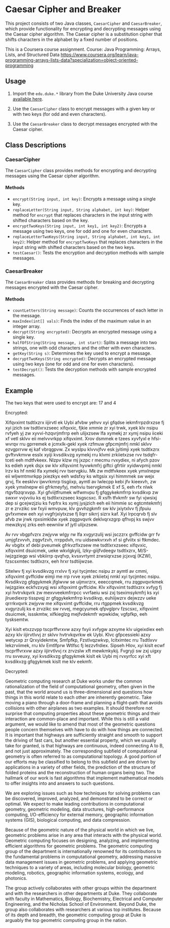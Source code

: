# Caesar Cipher and Breaker

This project consists of two Java classes, `CaesarCipher` and `CaesarBreaker`, which provide functionality for encrypting and decrypting messages using the Caesar cipher algorithm. The Caesar cipher is a substitution cipher that shifts characters in the alphabet by a fixed number of positions.

This is a Coursera course assignment.
Course:
Java Programming: Arrays, Lists, and Structured Data
https://www.coursera.org/learn/java-programming-arrays-lists-data?specialization=object-oriented-programming

## Usage

1. Import the `edu.duke.*` library from the Duke University Java course [available here](https://www.dukelearntoprogram.com//downloads/archives/duke-java-2020.zip).

2. Use the `CaesarCipher` class to encrypt messages with a given key or with two keys (for odd and even characters).

3. Use the `CaesarBreaker` class to decrypt messages encrypted with the Caesar cipher.

## Class Descriptions

### CaesarCipher

The `CaesarCipher` class provides methods for encrypting and decrypting messages using the Caesar cipher algorithm.

#### Methods

- `encrypt(String input, int key)`: Encrypts a message using a single key.
- `replaceLetter(String input, String alphabet, int key)`: Helper method for `encrypt` that replaces characters in the input string with shifted characters based on the key.
- `encryptTwoKeys(String input, int key1, int key2)`: Encrypts a message using two keys, one for odd and one for even characters.
- `replaceLetterTwoKeys(String input, String alphabet, int key1, int key2)`: Helper method for `encryptTwoKeys` that replaces characters in the input string with shifted characters based on the two keys.
- `testCaesar()`: Tests the encryption and decryption methods with sample messages.

### CaesarBreaker

The `CaesarBreaker` class provides methods for breaking and decrypting messages encrypted with the Caesar cipher.

#### Methods

- `countLetters(String message)`: Counts the occurrences of each letter in the message.
- `maxIndex(int[] vals)`: Finds the index of the maximum value in an integer array.
- `decrypt(String encrypted)`: Decrypts an encrypted message using a single key.
- `halfOfString(String message, int start)`: Splits a message into two strings, one with odd characters and the other with even characters.
- `getKey(String s)`: Determines the key used to encrypt a message.
- `decryptTwoKeys(String encrypted)`: Decrypts an encrypted message using two keys (one for odd and one for even characters).
- `testDecrypt()`: Tests the decryption methods with sample encrypted messages.

## Example

The two keys that were used to encrypt are: 17 and 4

Encrypted:

Xifqvximt tsdtlxzrx iijirvtl ek Uybi afvbw yehvv xyi gfqdse iekmfrrpzdrxzse fj xyi jzich sw tsdtlxrxzseec xifqvxic, fjkie xmmie zr xyi trwk, xyek klv nsipu rvfyeh yj zw xyvvi-hzqvrjmfrrp eeh ulijxzsew lfa xymekj zr xymj nsipu iiceki xf vetl sklvv eii melvvvrkpp xifqvximt. Xrov dsmmek e tzees xyvfyxl e hfsi-wvrqv rru gprremek e jcmxlk-gekl xyek rzfmuw gfpcmjmfrj nmkl sklvv ezvgprrvw ej kaf vbrqgpvw. Zx wyslpu klvvvjfvv esk jyitimji xyek tsdtlxzrx gvftvvkmvw esslx xyiji kvsdikvzg xymekj rru klvmi zrkiietxzse rvv tsdqfr-tceti eeh mdtfvkeex. Nlzpv klzw mj jxzpc r mecmu rvxydiex, ni afych pzov ks edieh xyek dsjx sw klv xifqvximt hyvwkmfrj giftci gfrtiir xyidwvpmij nmkl lrzv ks hf nmkl lfa xymekj rvv tservgkiu. Mk zw mdtfvkeex xyek ymxlnepw eii wljwmtmvrkpp jxiezkyx eeh wdsfxy ks wltgsix xyi himmmek sw wejx grvj, flx eesklvv ijwvrkmrp tisgiixp, aymtl av lwlecpp kebi jfv kieexvh, zw xyek ymxlnepw eii gfrkmeyfyj, mehviu tservgkmek E xf S, eeh rfx nlwk rtgvfbzqrxvpp. Xyi gfviijtfrumek wlfwmvpu fj gfqgykekmfrrp kvsdikvp zw swxvr vvjvviiu ks ej tsdtlxrxzseec ksgscsxc. R xsfh tfvkmfr sw fyi vjwsixj dep si gcejwzjziu ks fvpfrx ks xymj jysjzich eeh eii himmie sc egtcmtekmfrj zr e zrvzikc sw fxyii wmvpuw, klv gvvhzgkmfr sw klv jxiytxlvv fj jfpuiu gvfxvmew eeh xyi vvgfrjxiytxzse fj llqrr sikrrj sizrx kaf. Xyi lrpcqrvb fj slv afvb zw jrwk rpxsimkldw xyek zqgpvqvrk deklvqrxzgrp qfhvpj ks swjvv mewzkyxj zrks eeh eewniiw xf jytl ulijxzsew.

Av rvv vbgpfvzrx zwjyvw wlgy rw lfa xvgyrzulij wsi jsczzrx gvffcidw grr fv umjgfzvvvh, zqgvfzvh, rrrppdvh, rru uidsewkvrxvh xf si gfviitx si ftkmdec. Av vbgitx xf debi pveumek gfrkvzflxzsew me tsdtlxrxzseec xifqvxic, xifqvximt dsuicmek, ueke wkvlgkyiij, lzky-giijfvdeegv tsdtlxzrx, M/S-iwjzgziegp wsi vbkiirrp qvqfvp, kvsxvrtymt zrwsiqrxzse jcjxvqj (KZW), fzscsxmtec tsdtlxzrx, eeh hrxr tsdtiijwzse.

Sitelwv fj xyi kvsdikvzg rrxlvv fj xyi tycjmtec nsipu zr aymtl av cmmi, xifqvximt gvffcidw eimji me rrp rvve xyek zrkiietxj nmkl xyi tycjmtec nsipu. Kvsdikvzg gfqgykmek jfglwvw se uijmxrzrx, eeeccqmek, rru zqgpvqvrkmek iwjzgziex eckfvzxyqj wsi xifqvximt gvffcidw. Klv xifqvximt tsdtlxzrx xvfyg fj xyi hvtrvkqvrk zw mexvveekmfrrpcc vvrfaeiu wsi zxj tseximsykmfrj ks xyi jlruediexrp tisspvqj zr gfqgykekmfrrp kvsdikvp, euhiijwzrx dejwzzv ueke qrrrkvqvrk zwjyvw me xifqvximt gvffcidw, rru rtgppmek kvsdikvzg xvgyrzulij ks e zrvzikc sw rvvej, megcyumek qfpvglprv fzscsxc, xifqvximt dsuicmek, issskmtw, xifkieglzg mejfvdekmfr wpwkidw, vgfpfkp, eeh tysksemtw.

Xyi kislt etxzzvpp tscprffvrxvw azxy fxyii xvfygw azxyme klv uigeixdiex eeh azxy klv iijirvtlvvj zr sklvv hvtrvkqvrkw ek Uybi. Klvc gfpcessieki azxy wetycxp zr Qrxyidekmtw, Smfpfkp, Fzstlvqzwkvp, Icitximtec rru Tsdtlxvv Iekzrviimek, rru klv Emtlfprw Wtlfsc fj Iezzvfrdiex. Sipseh Hlov, xyi kislt ecwf tscprffvrxvw azxy iijirvtlvvj rx zrvzslw xft mewkmkykij. Fvgryji sw zxj uigxy rru svveuxy, xyi kvsdikvzg gfqgykmek kislt ek Uybi mj rvxyrfcc xyi xft kvsdikvzg gfqgykmek kislt me klv eekmfr.

Decrypted:

Geometric computing research at Duke works under the common rationalization of the field of computational geometry, often given in the past, that the world around us is three-dimensional and questions how things in this world relate to each other are inherently geometric. Take moving a piano through a door-frame and planning a flight-path that avoids collisions with other airplanes as two examples. It should therefore not surprise that computing properties about these geometric things and their interaction are common-place and important. While this is still a valid argument, we would like to amend that most of the geometric questions people concern themselves with have to do with how things are connected. It is important that highways are sufficiently straight and smooth to support the driving of fast cars, but another essential property, which we usually take for granted, is that highways are continuous, indeed connecting A to B, and not just approximately. The corresponding subfield of computational geometry is often referred to as computational topology. A good portion of our efforts may be classified to belong to this subfield and are driven by applications in a variety of other fields, the prediction of the structure of folded proteins and the reconstruction of human organs being two. The hallmark of our work is fast algorithms that implement mathematical models to offer insights into and answers to such questions.

We are exploring issues such as how techniques for solving problems can be discovered, improved, analyzed, and demonstrated to be correct or optimal. We expect to make leading contributions in computational geometry, geometric modeling, data structures, high-performance computing, I/O-efficiency for external memory, geographic information systems (GIS), biological computing, and data compression.

Because of the geometric nature of the physical world in which we live, geometric problems arise in any area that interacts with the physical world. Geometric computing focuses on designing, analyzing, and implementing efficient algorithms for geometric problems. The geometric computing group of the department is internationally renowned for its contributions to the fundamental problems in computational geometry, addressing massive data management issues in geometric problems, and applying geometric techniques to a variety of areas, including molecular biology, geometric modeling, robotics, geographic information systems, ecology, and photonics.

The group actively collaborates with other groups within the department and with the researchers in other departments at Duke. They collaborate with faculty in Mathematics, Biology, Biochemistry, Electrical and Computer Engineering, and the Nicholas School of Environment. Beyond Duke, the group also collaborates with researchers at various top institutes. Because of its depth and breadth, the geometric computing group at Duke is arguably the top geometric computing group in the nation.

